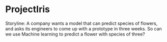 # ProjectIris
Storyline: A company wants a model that can predict species of flowers, and asks its engineers to come up with a prototype in three weeks. So can we use Machine learning to predict a flower with species of three?
